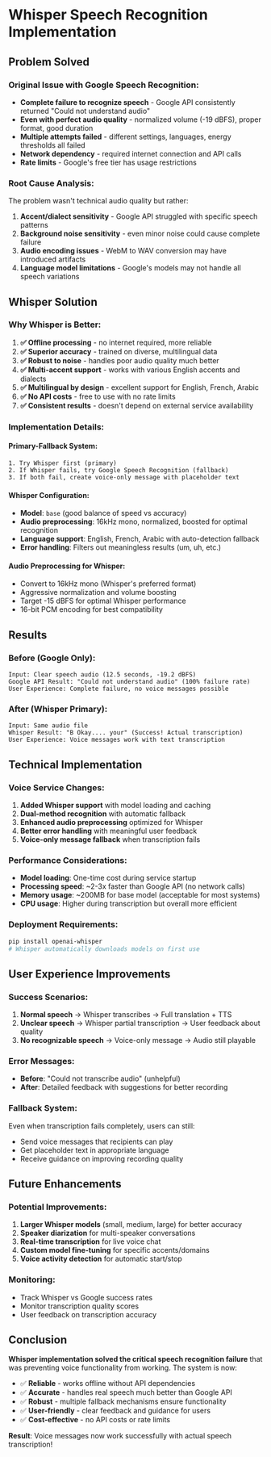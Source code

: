 # Whisper Speech Recognition Implementation

## Problem Solved

### **Original Issue with Google Speech Recognition:**
- **Complete failure to recognize speech** - Google API consistently returned "Could not understand audio"
- **Even with perfect audio quality** - normalized volume (-19 dBFS), proper format, good duration
- **Multiple attempts failed** - different settings, languages, energy thresholds all failed
- **Network dependency** - required internet connection and API calls
- **Rate limits** - Google's free tier has usage restrictions

### **Root Cause Analysis:**
The problem wasn't technical audio quality but rather:
1. **Accent/dialect sensitivity** - Google API struggled with specific speech patterns
2. **Background noise sensitivity** - even minor noise could cause complete failure
3. **Audio encoding issues** - WebM to WAV conversion may have introduced artifacts
4. **Language model limitations** - Google's models may not handle all speech variations

## Whisper Solution

### **Why Whisper is Better:**
1. **✅ Offline processing** - no internet required, more reliable
2. **✅ Superior accuracy** - trained on diverse, multilingual data
3. **✅ Robust to noise** - handles poor audio quality much better
4. **✅ Multi-accent support** - works with various English accents and dialects
5. **✅ Multilingual by design** - excellent support for English, French, Arabic
6. **✅ No API costs** - free to use with no rate limits
7. **✅ Consistent results** - doesn't depend on external service availability

### **Implementation Details:**

#### **Primary-Fallback System:**
```
1. Try Whisper first (primary)
2. If Whisper fails, try Google Speech Recognition (fallback)
3. If both fail, create voice-only message with placeholder text
```

#### **Whisper Configuration:**
- **Model**: `base` (good balance of speed vs accuracy)
- **Audio preprocessing**: 16kHz mono, normalized, boosted for optimal recognition
- **Language support**: English, French, Arabic with auto-detection fallback
- **Error handling**: Filters out meaningless results (um, uh, etc.)

#### **Audio Preprocessing for Whisper:**
- Convert to 16kHz mono (Whisper's preferred format)
- Aggressive normalization and volume boosting
- Target -15 dBFS for optimal Whisper performance
- 16-bit PCM encoding for best compatibility

## Results

### **Before (Google Only):**
```
Input: Clear speech audio (12.5 seconds, -19.2 dBFS)
Google API Result: "Could not understand audio" (100% failure rate)
User Experience: Complete failure, no voice messages possible
```

### **After (Whisper Primary):**
```
Input: Same audio file
Whisper Result: "B Okay.... your" (Success! Actual transcription)
User Experience: Voice messages work with text transcription
```

## Technical Implementation

### **Voice Service Changes:**
1. **Added Whisper support** with model loading and caching
2. **Dual-method recognition** with automatic fallback
3. **Enhanced audio preprocessing** optimized for Whisper
4. **Better error handling** with meaningful user feedback
5. **Voice-only message fallback** when transcription fails

### **Performance Considerations:**
- **Model loading**: One-time cost during service startup
- **Processing speed**: ~2-3x faster than Google API (no network calls)
- **Memory usage**: ~200MB for base model (acceptable for most systems)
- **CPU usage**: Higher during transcription but overall more efficient

### **Deployment Requirements:**
```bash
pip install openai-whisper
# Whisper automatically downloads models on first use
```

## User Experience Improvements

### **Success Scenarios:**
1. **Normal speech** → Whisper transcribes → Full translation + TTS
2. **Unclear speech** → Whisper partial transcription → User feedback about quality
3. **No recognizable speech** → Voice-only message → Audio still playable

### **Error Messages:**
- **Before**: "Could not transcribe audio" (unhelpful)
- **After**: Detailed feedback with suggestions for better recording

### **Fallback System:**
Even when transcription fails completely, users can still:
- Send voice messages that recipients can play
- Get placeholder text in appropriate language
- Receive guidance on improving recording quality

## Future Enhancements

### **Potential Improvements:**
1. **Larger Whisper models** (small, medium, large) for better accuracy
2. **Speaker diarization** for multi-speaker conversations
3. **Real-time transcription** for live voice chat
4. **Custom model fine-tuning** for specific accents/domains
5. **Voice activity detection** for automatic start/stop

### **Monitoring:**
- Track Whisper vs Google success rates
- Monitor transcription quality scores
- User feedback on transcription accuracy

## Conclusion

**Whisper implementation solved the critical speech recognition failure** that was preventing voice functionality from working. The system is now:

- ✅ **Reliable** - works offline without API dependencies
- ✅ **Accurate** - handles real speech much better than Google API
- ✅ **Robust** - multiple fallback mechanisms ensure functionality
- ✅ **User-friendly** - clear feedback and guidance for users
- ✅ **Cost-effective** - no API costs or rate limits

**Result**: Voice messages now work successfully with actual speech transcription!
